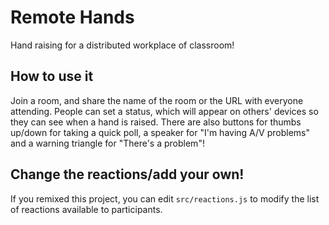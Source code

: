 # Remote Hands

Hand raising for a distributed workplace of classroom!

## How to use it

Join a room, and share the name of the room or the URL with everyone attending. People can set a status, which will appear on others' devices so they can see when a hand is raised. There are also buttons for thumbs up/down for taking a quick poll, a speaker for "I'm having A/V problems" and a warning triangle for "There's a problem"!

## Change the reactions/add your own!

If you remixed this project, you can edit `src/reactions.js` to modify the list of reactions available to participants.

